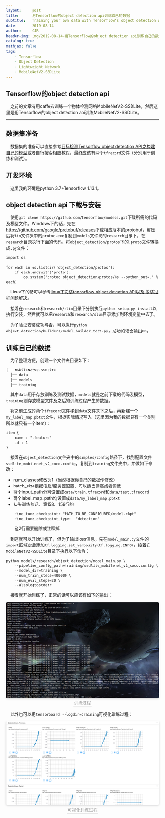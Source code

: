 ```yaml
---
layout:     post
title:      用Tensorflow的object detection api训练自己的数据
subtitle:   Training your own data with Tensorflow's object detection API
date:       2019-08-14
author:     CJR
header-img: img/2019-08-14-用Tensorflow的object detection api训练自己的数据/post-bg.jpg
catalog: true
mathjax: false
tags:
    - Tensorflow
    - Object Detection
    - Lightweight Network
    - MobileNetV2-SSDLite
---
```


## Tensorflow的object detection api

&emsp;之前的文章有用caffe去训练一个物体检测网络MobileNetV2-SSDLite，然后这里是用Tensorflow的object detection api训练MobileNetV2-SSDLite。

---

## 数据集准备

&emsp;数据集的准备可以直接参考[目标检测Tensorflow object detection API之构建自己的模型](https://zhuanlan.zhihu.com/p/35854575)或者自行搜索相应教程，最终应该有两个`tfrecord`文件（分别用于训练和测试）。

## 开发环境

&emsp;这里我的环境是python 3.7+Tensorflow 1.13.1。

## object detection api 下载与安装

&emsp;使用`git clone https://github.com/tensorflow/models.git`下载所需的代码及模型文件。Windows下的话，先在<https://github.com/google/protobuf/releases>下载相应版本的protobuf，解压后将`bin`文件夹中的`protoc.exe`复制到`models`文件夹的`research`目录下，在`research`目录执行下面的代码，将`object_detection/protos`下的`.proto`文件转换成`.py`文件：

```
import os

for each in os.listdir('object_detection/protos'):
    if each.endswith('proto'):
        os.system('protoc object_detection/protos/%s --python_out=.' % each)
```

&emsp;Linux下的话可以参考[linux下安装tensorflow object detection API以及 安装过程问题解决](https://blog.csdn.net/pwtd_huran/article/details/80874791)。

&emsp;接着在`research`和`research/slim`目录下分别执行`python setup.py install`以执行安装，然后就可以把`research`和`research/slim`目录添加到环境变量中去了。

&emsp;为了验证安装成功与否，可以执行`python object_detection/builders/model_builder_test.py`，成功的话会输出`OK`。

## 训练自己的数据

&emsp;为了整理方便，创建一个文件夹目录如下：

```
├── MobileNetV2-SSDLite
  ├── data
  ├── models
  ├── training
```

&emsp;其中`data`用于存放训练及测试数据，`models`就是之前下载的代码及模型，`training`则存放模型文件及之后的训练过程产生的数据。

&emsp;将之前生成的两个`tfrecord`文件移到`data`文件夹下之后，再新建一个`my_label_map.pbtxt`文件，根据实际情况写入（这里因为我的数据只有一个类别所以就只有一个item）：

```
item {
    name : "tfeature"
    id : 1
}
```

&emsp;接着在`object_detection`文件夹中的`samples/config`路径下，找到配置文件`ssdlite_mobilenet_v2_coco.config`，复制到`training`文件夹中，并做如下修改：

* num_classes修改为1（当然根据你自己的数据作修改）
* batch_size根据电脑/服务器配置，可以适当调高或者调低
* 两个input_path分别设置成`data/train.tfrecord`和`data/test.tfrecord`
* 两个label_map_path均设置成`data/my_label_map.pbtxt`
* 从头训练的话，第158、159行的

```
    fine_tune_checkpoint: "PATH_TO_BE_CONFIGURED/model.ckpt"
    fine_tune_checkpoint_type:  "detection"
```

&emsp;&emsp;这2行需要删除或注释掉

&emsp;到这就可以开始训练了，但为了输出loss信息，先在`model_main.py`文件的`import`区域之后添加`tf.logging.set_verbosity(tf.logging.INFO)`，接着在`MobileNetV2-SSDLite`目录下执行以下命令：

```
python models/research/object_detection/model_main.py \
    --pipeline_config_path=training/ssdlite_mobilenet_v2_coco.config \
    --model_dir=training \
    --num_train_steps=400000 \
    --num_eval_steps=20 \
    --alsologtostderr
```

&emsp;接着就开始训练了，正常的话可以应该有如下的输出：

<center>
    <img style="border-radius: 0.3125em;
    box-shadow: 0 2px 4px 0 rgba(34,36,38,.12),0 2px 10px 0 rgba(34,36,38,.08);" 
    src="https://raw.githubusercontent.com/ShowLo/ShowLo.github.io/master/img/2019-08-14-用Tensorflow的object detection api训练自己的数据/train.png">
    <br>
    <div style="color:orange; border-bottom: 1px solid #d9d9d9;
    display: inline-block;
    color: #999;
    padding: 2px;">训练过程</div>
</center>

&emsp;此外也可以用`tensorboard --logdir=training`可视化训练过程：

<center>
    <img style="border-radius: 0.3125em;
    box-shadow: 0 2px 4px 0 rgba(34,36,38,.12),0 2px 10px 0 rgba(34,36,38,.08);" 
    src="https://raw.githubusercontent.com/ShowLo/ShowLo.github.io/master/img/2019-08-14-用Tensorflow的object detection api训练自己的数据/mAP.png">
    <br>
    <div style="color:orange; border-bottom: 1px solid #d9d9d9;
    display: inline-block;
    color: #999;
    padding: 2px;">可视化训练过程</div>
</center>
